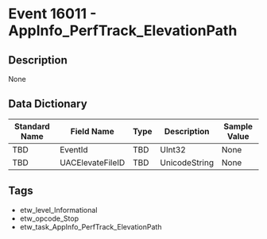 # Event 16011 - AppInfo_PerfTrack_ElevationPath

## Description
None

## Data Dictionary
|Standard Name|Field Name|Type|Description|Sample Value|
|---|---|---|---|---|
|TBD|EventId|TBD|UInt32|None|None|
|TBD|UACElevateFileID|TBD|UnicodeString|None|None|

## Tags
* etw_level_Informational
* etw_opcode_Stop
* etw_task_AppInfo_PerfTrack_ElevationPath